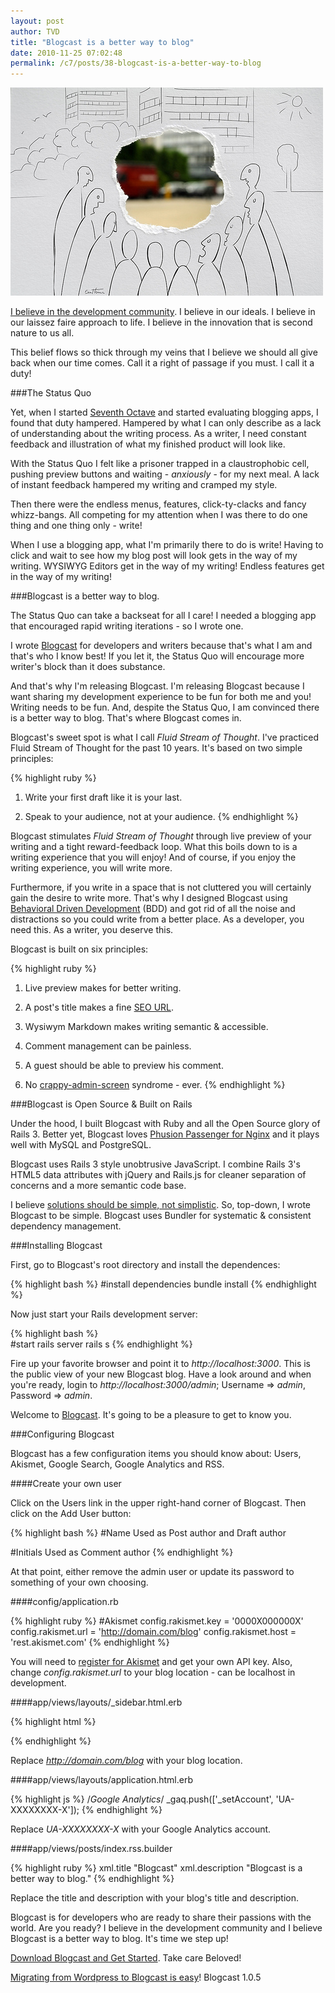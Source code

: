```yaml
---
layout: post
author: TVD
title: "Blogcast is a better way to blog"
date: 2010-11-25 07:02:48
permalink: /c7/posts/38-blogcast-is-a-better-way-to-blog
---
```


<img src="/c7/static/vision.jpg" alt="Open Source Rails 3 Blogging app - Blogcast" title="Open Source Rails 3 Blogging app - Blogcast"/>

[I believe in the development community][1]. I believe in our ideals. I believe in our laissez faire approach to life. I believe in the innovation that is second nature to us all.

This belief flows so thick through my veins that I believe we should all give back when our time comes. Call it a right of passage if you must. I call it a duty!


###The Status Quo

Yet, when I started [Seventh Octave][2] and started evaluating blogging apps, I found that duty hampered. Hampered by what I can only describe as a lack of understanding about the writing process. As a writer, I need constant feedback and illustration of what my finished product will look like.

With the Status Quo I felt like a prisoner trapped in a claustrophobic cell, pushing preview buttons and waiting  - *anxiously* - for my next meal. A lack of instant feedback hampered my writing and cramped my style.

Then there were the endless menus, features, click-ty-clacks and fancy whizz-bangs. All competing for my attention when I was there to do one thing and one thing only - write!

When I use a blogging app, what I'm primarily there to do is write! Having to click and wait to see how my blog post will look gets in the way of my writing. WYSIWYG Editors get in the way of my writing! Endless features get in the way of my writing!

###Blogcast is a better way to blog.

The Status Quo can take a backseat for all I care! I needed a blogging app that encouraged rapid writing iterations - so I wrote one.

I wrote [Blogcast][3] for developers and writers because that's what I am and that's who I know best! If you let it, the Status Quo will encourage more writer's block than it does substance. 

And that's why I'm releasing Blogcast. I'm releasing Blogcast because I want sharing my development experience to be fun for both me and you! Writing needs to be fun. And, despite the Status Quo, I am convinced there is a better way to blog. That's where Blogcast comes in.

Blogcast's sweet spot is what I call *Fluid Stream of Thought*. I've practiced Fluid Stream of Thought for the past 10 years. It's based on two simple principles:

{% highlight ruby %}
1. Write your first draft like it is your last.

2. Speak to your audience, not at your audience.
{% endhighlight %}

Blogcast stimulates *Fluid Stream of Thought* through live preview of your writing and a tight reward-feedback loop. What this boils down to is a writing experience that you will enjoy! And of course, if you enjoy the writing experience, you will write more.

Furthermore, if you write in a space that is not cluttered you will certainly gain the desire to write more. That's why I designed Blogcast using [Behavioral Driven Development][4] (BDD) and got rid of all the noise and distractions so you could write from a better place. As a developer, you need this. As a writer, you deserve this.

Blogcast is built on six principles:

{% highlight ruby %}
1. Live preview makes for better writing.

2. A post's title makes a fine [SEO URL][5].

3. Wysiwym Markdown makes writing semantic & accessible.

4. Comment management can be painless.

5. A guest should be able to preview his comment.

6. No [crappy-admin-screen][6] syndrome - ever.
{% endhighlight %}

###Blogcast is Open Source & Built on Rails

Under the hood, I built Blogcast with Ruby and all the Open Source glory of Rails 3. Better yet, Blogcast loves [Phusion Passenger for Nginx][7] and it plays well with MySQL and PostgreSQL.

Blogcast uses Rails 3 style unobtrusive JavaScript. I combine Rails 3's HTML5 data attributes with jQuery and Rails.js for cleaner separation of concerns and a more semantic code base.

I believe [solutions should be simple, not simplistic][8]. So, top-down, I wrote Blogcast to be simple. Blogcast uses Bundler for systematic & consistent dependency management.

###Installing Blogcast

First, go to Blogcast's root directory and install the dependences:

{% highlight bash %}
#install dependencies
bundle install
{% endhighlight %}

Now just start your Rails development server:
  
{% highlight bash %}  
#start rails server
rails s
{% endhighlight %}

Fire up your favorite browser and point it to *http://localhost:3000*. This is the public view of your new Blogcast blog. Have a look around and when you're ready, login to *http://localhost:3000/admin*; Username => *admin*, Password => *admin*.

Welcome to [Blogcast][9]. It's going to be a pleasure to get to know you.

###Configuring Blogcast

Blogcast has a few configuration items you should know about: Users, Akismet, Google Search, Google Analytics and RSS.

####Create your own user

Click on the Users link in the upper right-hand corner of Blogcast. Then click on the Add User button:

{% highlight bash %}
#Name
Used as Post author and Draft author

#Initials
Used as Comment author
{% endhighlight %}

At that point, either remove the admin user or update its password to something of your own choosing.

####config/application.rb

{% highlight ruby %}
#Akismet
config.rakismet.key  = '0000X000000X'
config.rakismet.url  = 'http://domain.com/blog'
config.rakismet.host = 'rest.akismet.com'
{% endhighlight %}

You will need to [register for Akismet][10] and get your own API key. Also, change *config.rakismet.url* to your blog location - can be localhost in development.

####app/views/layouts/_sidebar.html.erb

{% highlight html %}
<!--Google Search-->
<input name="sitesearch" value="http://domain.com/blog" type="hidden"/>
{% endhighlight %}

Replace *http://domain.com/blog* with your blog location.

####app/views/layouts/application.html.erb

{% highlight js %}
/*Google Analytics*/
_gaq.push(['_setAccount', 'UA-XXXXXXXX-X']);
{% endhighlight %}

Replace *UA-XXXXXXXX-X* with your Google Analytics account.

####app/views/posts/index.rss.builder

{% highlight ruby %}
xml.title "Blogcast"
xml.description "Blogcast is a better way to blog."
{% endhighlight %}

Replace the title and description with your blog's title and description.

Blogcast is for developers who are ready to share their passions with the world. Are you ready? I believe in the development community and I believe Blogcast is a better way to blog. It's time we step up!

[Download Blogcast and Get Started][11]. Take care Beloved!

[Migrating from Wordpress to Blogcast is easy][12]! Blogcast 1.0.5


  [1]: http://twitter.com/tiandavis/statuses/27180591945
  [2]: https://techoctave.com
  [3]: http://techoctave.com/blogcast
  [4]: http://gettingreal.37signals.com/ch09_Interface_First.php
  [5]: https://techoctave.com/posts/26-seo-friendly-urls-in-rails
  [6]: http://gettingreal.37signals.com/ch09_One_Interface.php
  [7]: https://techoctave.com/posts/16-how-to-host-a-rails-app-with-phusion-passenger-for-nginx
  [8]: https://techoctave.com/posts/37-authlogic-and-rails-3-0-solution
  [9]: http://techoctave.com/blogcast
  [10]: http://akismet.com/
  [11]: http://techoctave.com/blogcast
  [12]: https://techoctave.com/posts/43-blogcast-1-0-5-release-notes-and-the-wordpress-migrator-tool
